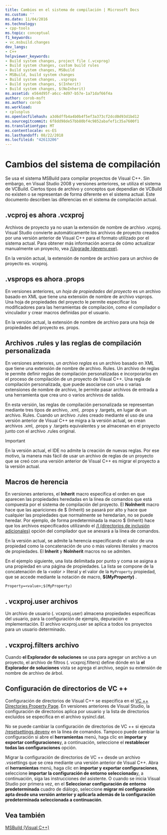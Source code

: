 ```yaml
---
title: Cambios en el sistema de compilación | Microsoft Docs
ms.custom: ''
ms.date: 11/04/2016
ms.technology:
- cpp-tools
ms.topic: conceptual
f1_keywords:
- vc.msbuild.changes
dev_langs:
- C++
helpviewer_keywords:
- Build system changes, project file (.vcxprog)
- Build system changes, custom build rules
- Build system changes, MSBuild
- MSBuild, build system changes
- Build system changes, .vsprops
- Build system changes, $(Inherit)
- Build system changes, $(NoInherit)
ms.assetid: e564d95f-a6cc-4d97-b57e-1a71daf66f4a
author: corob-msft
ms.author: corob
ms.workload:
- cplusplus
ms.openlocfilehash: a3d6dffb4a4b0b4f5ef3a373cf2dcd0d93d1bd12
ms.sourcegitcommit: 6f8dd98de57bb80bf4c9852abafef1c35a7600f1
ms.translationtype: MT
ms.contentlocale: es-ES
ms.lasthandoff: 08/22/2018
ms.locfileid: "42613206"
---
```

# <a name="build-system-changes"></a>Cambios del sistema de compilación
Se usa el sistema MSBuild para compilar proyectos de Visual C++. Sin embargo, en Visual Studio 2008 y versiones anteriores, se utiliza el sistema de VCBuild. Ciertos tipos de archivo y conceptos que dependían de VCBuild no existen o se representan de forma diferente en el sistema actual. Este documento describen las diferencias en el sistema de compilación actual.  
  
## <a name="vcproj-is-now-vcxproj"></a>.vcproj es ahora .vcxproj  
 Archivos de proyecto ya no usan la extensión de nombre de archivo .vcproj. Visual Studio convierte automáticamente los archivos de proyecto creados por una versión anterior de Visual C++ para el formato utilizado por el sistema actual. Para obtener más información acerca de cómo actualizar manualmente un proyecto, vea [/Upgrade (devenv.exe)](/visualstudio/ide/reference/upgrade-devenv-exe).  
  
 En la versión actual, la extensión de nombre de archivo para un archivo de proyecto es. vcxproj.  
  
## <a name="vsprops-is-now-props"></a>.vsprops es ahora .props  
 En versiones anteriores, un *hoja de propiedades del proyecto* es un archivo basado en XML que tiene una extensión de nombre de archivo vsprops. Una hoja de propiedades del proyecto le permite especificar los modificadores para las herramientas de compilación, como el compilador o vinculador y crear macros definidas por el usuario.  
  
 En la versión actual, la extensión de nombre de archivo para una hoja de propiedades del proyecto es. props.  
  
## <a name="custom-build-rules-and-rules-files"></a>Archivos .rules y las reglas de compilación personalizada  
 En versiones anteriores, un *archivo reglas* es un archivo basado en XML que tiene una extensión de nombre de archivo. Rules. Un archivo de reglas le permite definir reglas de compilación personalizadas e incorporarlos en el proceso de compilación de un proyecto de Visual C++. Una regla de compilación personalizada, que puede asociarse con una o varias extensiones de nombre de archivo, le permite pasar archivos de entrada a una herramienta que crea uno o varios archivos de salida.  
  
 En esta versión, las reglas de compilación personalizada se representan mediante tres tipos de archivo, .xml, .props y .targets, en lugar de un archivo. Rules. Cuando un archivo .rules creado mediante el uso de una versión anterior de Visual C++ se migra a la versión actual, se crean archivos .xml, .props y .targets equivalentes y se almacenan en el proyecto junto con el archivo .rules original.  
  
> [!IMPORTANT]
>  En la versión actual, el IDE no admite la creación de nuevas reglas. Por ese motivo, la manera más fácil de usar un archivo de reglas de un proyecto que se creó con una versión anterior de Visual C++ es migrar el proyecto a la versión actual.  
  
## <a name="inheritance-macros"></a>Macros de herencia  
 En versiones anteriores, el **Inherit** macro especifica el orden en que aparecen las propiedades heredadas en la línea de comandos que está compuesta por el sistema de compilación del proyecto. El **NoInherit** macro hace que las apariciones de $ (Inherit) se pasará por alto y hace que cualquier las propiedades que normalmente se heredarían, no se puede heredar. Por ejemplo, de forma predeterminada la macro $ (Inherit) hace que los archivos especificados utilizando el [/I (directorios de inclusión adicionales)](../build/reference/i-additional-include-directories.md) opción del compilador que se anexará a la línea de comandos.  
  
 En la versión actual, se admite la herencia especificando el valor de una propiedad como la concatenación de uno o más valores literales y macros de propiedades. El **Inherit** y **NoInherit** macros no se admiten.  
  
 En el ejemplo siguiente, una lista delimitada por punto y coma se asigna a una propiedad en una página de propiedades. La lista se compone de la concatenación de la  *\<valor >* literal y el valor de la `MyProperty` propiedad, que se accede mediante la notación de macro, **$(***MyProperty***)** .  
  
```  
Property=<value>;$(MyProperty)  
```  
  
## <a name="vcxprojuser-files"></a>. vcxproj.user archivos  
 Un archivo de usuario (. vcxproj.user) almacena propiedades específicas del usuario, para la configuración de ejemplo, depuración e implementación. El archivo vcxproj.user se aplica a todos los proyectos para un usuario determinado.  
  
## <a name="vcxprojfilters-file"></a>. vcxproj.filters archivo  
 Cuando **el Explorador de soluciones** se usa para agregar un archivo a un proyecto, el archivo de filtros (. vcxproj.filters) define dónde en la **el Explorador de soluciones** vista se agrega el archivo, según su extensión de nombre de archivo de árbol.  
  
## <a name="vc-directories-settings"></a>Configuración de directorios de VC ++  
 Configuración de directorios de Visual C++ se especifica en el [VC ++ Directories Property Page](../ide/vcpp-directories-property-page.md). En versiones anteriores de Visual Studio, la configuración de directorios aplica por usuario y la lista de directorios excluidos se especifica en el archivo sysincl.dat.  
  
 No se puede cambiar la configuración de directorios de VC ++ si ejecuta [/resetsettings devenv](/visualstudio/ide/reference/resetsettings-devenv-exe) en la línea de comandos. Tampoco puede cambiar la configuración si abre el **herramientas** menú, haga clic en **importar y exportar configuraciones**y, a continuación, seleccione el **restablecer todas las configuraciones** opción.  
  
 Migrar la configuración de directorios de VC ++ desde un archivo .vssettings que se crea mediante una versión anterior de Visual C++. Abra el **herramientas** menú, haga clic en **importar y exportar configuraciones**, seleccione **importar la configuración de entorno seleccionada**y, a continuación, siga las instrucciones del asistente. O cuando se inicia Visual Studio por primera vez, en el **Seleccionar configuración de entorno predeterminada** cuadro de diálogo, seleccione **migrar mi configuración apta desde una versión anterior y aplicarla además de la configuración predeterminada seleccionada a continuación**.  
  
## <a name="see-also"></a>Vea también  
 [MSBuild (Visual C++)](../build/msbuild-visual-cpp.md)
